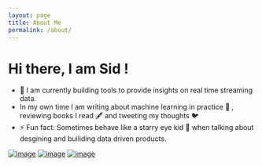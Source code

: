 ```yaml
---
layout: page
title: About Me
permalink: /about/
---
```

# Hi there, I am Sid ! 

- 🔭 I am currently building tools to provide insights on real time streaming data. 
- In my own time I am writing about machine learning in practice 🤖 , reviewing books I read 🖋️ and tweeting my thoughts 🐦
- ⚡ Fun fact: Sometimes behave like a starry eye kid 🤩 when talking about desgining and builiding data driven products.

[![image](https://img.shields.io/badge/Gmail-D14836?style=for-the-badge&logo=gmail&logoColor=white)](mailto:sidharth.singh.1894@gmail.com)
[![image](https://img.shields.io/badge/LinkedIn-0077B5?style=for-the-badge&logo=linkedin&logoColor=white)](https://www.linkedin.com/in/sidharth-singh-a9685413a/)
[![image](https://img.shields.io/badge/Twitter-1DA1F2?style=for-the-badge&logo=twitter&logoColor=white)](https://twitter.com/_RealSid_)
